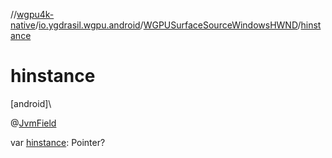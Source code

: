 //[wgpu4k-native](../../../index.md)/[io.ygdrasil.wgpu.android](../index.md)/[WGPUSurfaceSourceWindowsHWND](index.md)/[hinstance](hinstance.md)

# hinstance

[android]\

@[JvmField](https://kotlinlang.org/api/core/kotlin-stdlib/kotlin.jvm/-jvm-field/index.html)

var [hinstance](hinstance.md): Pointer?